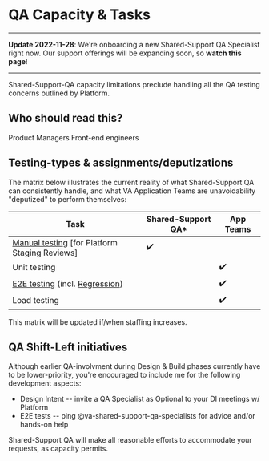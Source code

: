# QA Capacity & Tasks

---

**Update 2022-11-28**: We're onboarding a new Shared-Support QA Specialist right now.  Our support offerings will be expanding soon, so **watch this page**!

---

Shared-Support-QA capacity limitations preclude handling all the QA testing concerns outlined by Platform.

## Who should read this?
Product Managers
Front-end engineers

## Testing-types & assignments/deputizations
The matrix below illustrates the current reality of what Shared-Support QA can consistently handle, and what VA Application Teams are unavoidability "deputized" to perform themselves:

| Task | Shared-Support QA\* | App Teams |
| ------- | ------ | ----------------- |
| [Manual testing](manual-ui-testing-process.md) [for Platform Staging Reviews] | :heavy_check_mark: | |
| Unit testing | | :heavy_check_mark: |
| [E2E testing](ptems-qa-e2e-testing.md) (incl. [Regression](ptems-qa-regression.md)) | | :heavy_check_mark: |
| Load testing | | :heavy_check_mark: |

This matrix will be updated if/when staffing increases.

## QA Shift-Left initiatives

Although earlier QA-involvment during Design & Build phases currently have to be lower-priority, you're encouraged to include me for the following development aspects:

- Design Intent -- invite a QA Specialist as Optional to your DI meetings w/ Platform
- E2E tests -- ping @va-shared-support-qa-specialists for advice and/or hands-on help

Shared-Support QA will make all reasonable efforts to accommodate your requests, as capacity permits.
